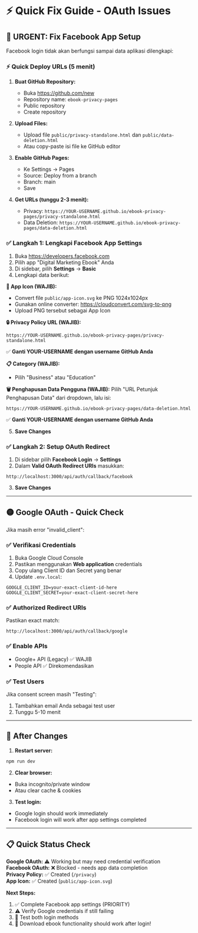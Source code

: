 # ⚡ Quick Fix Guide - OAuth Issues

## 🔴 URGENT: Fix Facebook App Setup

Facebook login tidak akan berfungsi sampai data aplikasi dilengkapi:

### ⚡ **Quick Deploy URLs (5 menit)**

1. **Buat GitHub Repository:**
   - Buka https://github.com/new
   - Repository name: `ebook-privacy-pages`
   - Public repository
   - Create repository

2. **Upload Files:**
   - Upload file `public/privacy-standalone.html` dan `public/data-deletion.html`
   - Atau copy-paste isi file ke GitHub editor

3. **Enable GitHub Pages:**
   - Ke Settings → Pages
   - Source: Deploy from a branch
   - Branch: main
   - Save

4. **Get URLs (tunggu 2-3 menit):**
   - Privacy: `https://YOUR-USERNAME.github.io/ebook-privacy-pages/privacy-standalone.html`
   - Data Deletion: `https://YOUR-USERNAME.github.io/ebook-privacy-pages/data-deletion.html`

### ✅ Langkah 1: Lengkapi Facebook App Settings
1. Buka https://developers.facebook.com
2. Pilih app "Digital Marketing Ebook" Anda
3. Di sidebar, pilih **Settings** → **Basic**
4. Lengkapi data berikut:

**📱 App Icon (WAJIB):**
- Convert file `public/app-icon.svg` ke PNG 1024x1024px
- Gunakan online converter: https://cloudconvert.com/svg-to-png
- Upload PNG tersebut sebagai App Icon

**🔒 Privacy Policy URL (WAJIB):**
```
https://YOUR-USERNAME.github.io/ebook-privacy-pages/privacy-standalone.html
```
✅ **Ganti YOUR-USERNAME dengan username GitHub Anda**

**📋 Category (WAJIB):**
- Pilih "Business" atau "Education"

**🗑️ Penghapusan Data Pengguna (WAJIB):**
Pilih "URL Petunjuk Penghapusan Data" dari dropdown, lalu isi:
```
https://YOUR-USERNAME.github.io/ebook-privacy-pages/data-deletion.html
```
✅ **Ganti YOUR-USERNAME dengan username GitHub Anda**

5. **Save Changes**

### ✅ Langkah 2: Setup OAuth Redirect
1. Di sidebar pilih **Facebook Login** → **Settings**
2. Dalam **Valid OAuth Redirect URIs** masukkan:
```
http://localhost:3000/api/auth/callback/facebook
```
3. **Save Changes**

---

## 🟡 Google OAuth - Quick Check

Jika masih error "invalid_client":

### ✅ Verifikasi Credentials
1. Buka Google Cloud Console
2. Pastikan menggunakan **Web application** credentials
3. Copy ulang Client ID dan Secret yang benar
4. Update `.env.local`:
```
GOOGLE_CLIENT_ID=your-exact-client-id-here
GOOGLE_CLIENT_SECRET=your-exact-client-secret-here
```

### ✅ Authorized Redirect URIs
Pastikan exact match:
```
http://localhost:3000/api/auth/callback/google
```

### ✅ Enable APIs
- Google+ API (Legacy) ✅ WAJIB
- People API ✅ Direkomendasikan

### ✅ Test Users
Jika consent screen masih "Testing":
1. Tambahkan email Anda sebagai test user
2. Tunggu 5-10 menit

---

## 🔄 After Changes

1. **Restart server:**
```bash
npm run dev
```

2. **Clear browser:**
- Buka incognito/private window
- Atau clear cache & cookies

3. **Test login:**
- Google login should work immediately
- Facebook login will work after app settings completed

---

## 📋 Quick Status Check

**Google OAuth:** ⚠️ Working but may need credential verification  
**Facebook OAuth:** ❌ Blocked - needs app data completion  
**Privacy Policy:** ✅ Created (`/privacy`)  
**App Icon:** ✅ Created (`public/app-icon.svg`)  

**Next Steps:**
1. ✅ Complete Facebook app settings (PRIORITY)
2. ⚠️ Verify Google credentials if still failing
3. 🔄 Test both login methods
4. 🎉 Download ebook functionality should work after login!
